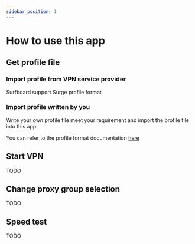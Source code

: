 ```yaml
---
sidebar_position: 1
---
```


# How to use this app

## Get profile file

### Import profile from VPN service provider

Surfboard support Surge profile format

### Import profile written by you

Write your own profile file meet your requirement and import the profile file into this app. 

You can refer to the profile format documentation [here](/docs/profile-format/overview)

## Start VPN

TODO

## Change proxy group selection

TODO

## Speed test

TODO